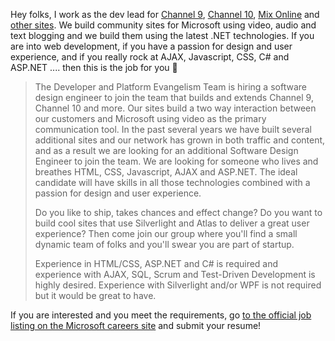 Hey folks, I work as the dev lead for [Channel 9](http://channel9.msdn.com/), [Channel 10](http://on10.net/), [Mix Online](http://www.visitmix.com/) and [other sites](http://mscommunities.com/). We build community sites for Microsoft using video, audio and text blogging and we build them using the latest .NET technologies. If you are into web development, if you have a passion for design and user experience, and if you really rock at AJAX, Javascript, CSS, C# and ASP.NET .... then this is the job for you 🙂

> The Developer and Platform Evangelism Team is hiring a software design engineer to join the team that builds and extends Channel 9, Channel 10 and more. Our sites build a two way interaction between our customers and Microsoft using video as the primary communication tool. In the past several years we have built several additional sites and our network has grown in both traffic and content, and as a result we are looking for an additional Software Design Engineer to join the team. We are looking for someone who lives and breathes HTML, CSS, Javascript, AJAX and ASP.NET. The ideal candidate will have skills in all those technologies combined with a passion for design and user experience.
>
> Do you like to ship, takes chances and effect change? Do you want to build cool sites that use Silverlight and Atlas to deliver a great user experience? Then come join our group where you'll find a small dynamic team of folks and you'll swear you are part of startup.
>
> Experience in HTML/CSS, ASP.NET and C# is required and experience with AJAX, SQL, Scrum and Test-Driven Development is highly desired. Experience with Silverlight and/or WPF is not required but it would be great to have.

If you are interested and you meet the requirements, go [to the official job listing on the Microsoft careers site](http://members.microsoft.com/careers/search/details.aspx?JobID=D4D7D46C-2F39-4A3D-AFD1-5666663D42EE) and submit your resume!